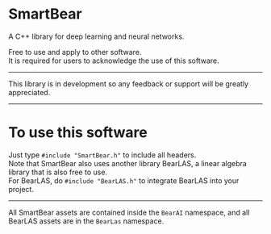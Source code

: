# SmartBear
A C++ library for deep learning and neural networks.

Free to use and apply to other software. <br>
It is required for users to acknowledge the use of this software.

<hr>

This library is in development so any
feedback or support will be greatly
appreciated.

<hr>

# To use this software
Just type
<code>#include "SmartBear.h"</code>
to include all headers.
<br>
Note that SmartBear also uses another library
BearLAS, a linear algebra library that is also free to use.
<br>
For BearLAS, do
<code>#include "BearLAS.h"</code>
to integrate BearLAS into your project.
<hr>
 All SmartBear assets are contained inside the
<code>BearAI</code>
 namespace, and all BearLAS assets are in the
<code>BearLas</code>
 namespace.
